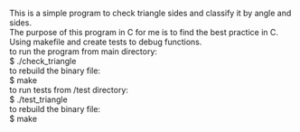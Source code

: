 This is a simple program to check triangle sides and classify it by angle and sides.  
The purpose of this program in C for me is to find the best practice in C.  
Using makefile and create tests to debug functions.  
to run the program from main directory:  
$ ./check_triangle  
to rebuild the binary file:  
$ make  
to run tests from /test directory:  
$ ./test_triangle <br>
to rebuild the binary file:<br>
$ make  